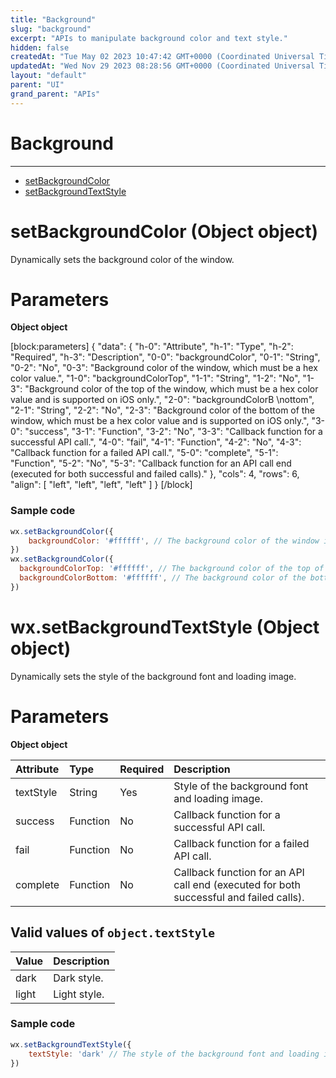 ```yaml
---
title: "Background"
slug: "background"
excerpt: "APIs to manipulate background color and text style."
hidden: false
createdAt: "Tue May 02 2023 10:47:42 GMT+0000 (Coordinated Universal Time)"
updatedAt: "Wed Nov 29 2023 08:28:56 GMT+0000 (Coordinated Universal Time)"
layout: "default"
parent: "UI"
grand_parent: "APIs"
---
```

# Background 
*** 
- [setBackgroundColor](doc:background#setbackgroundcolor-object-object)
- [setBackgroundTextStyle](doc:background#wxsetbackgroundtextstyle-object-object)

# setBackgroundColor (Object object)

Dynamically sets the background color of the window.

# Parameters

**Object object**

[block:parameters]
{
  "data": {
    "h-0": "Attribute",
    "h-1": "Type",
    "h-2": "Required",
    "h-3": "Description",
    "0-0": "backgroundColor",
    "0-1": "String",
    "0-2": "No",
    "0-3": "Background color of the window, which must be a hex color value.",
    "1-0": "backgroundColorTop",
    "1-1": "String",
    "1-2": "No",
    "1-3": "Background color of the top of the window, which must be a hex color value and is supported on iOS only.",
    "2-0": "backgroundColorB  \nottom",
    "2-1": "String",
    "2-2": "No",
    "2-3": "Background color of the bottom of the window, which must be a hex color value and is supported on iOS only.",
    "3-0": "success",
    "3-1": "Function",
    "3-2": "No",
    "3-3": "Callback function for a successful API call.",
    "4-0": "fail",
    "4-1": "Function",
    "4-2": "No",
    "4-3": "Callback function for a failed API call.",
    "5-0": "complete",
    "5-1": "Function",
    "5-2": "No",
    "5-3": "Callback function for an API call end (executed for both successful and failed calls)."
  },
  "cols": 4,
  "rows": 6,
  "align": [
    "left",
    "left",
    "left",
    "left"
  ]
}
[/block]


### Sample code

```javascript JavaScript
wx.setBackgroundColor({
	backgroundColor: '#ffffff', // The background color of the window is white.
})
wx.setBackgroundColor({
  backgroundColorTop: '#ffffff', // The background color of the top of the window is white.
  backgroundColorBottom: '#ffffff', // The background color of the bottom of the window is white.
})
```

# wx.setBackgroundTextStyle (Object object)

Dynamically sets the style of the background font and loading image.

# Parameters

**Object object**

| Attribute | Type     | Required | Description                                                                            |
| :-------- | :------- | :------- | :------------------------------------------------------------------------------------- |
| textStyle | String   | Yes      | Style of the background font and loading image.                                        |
| success   | Function | No       | Callback function for a successful API call.                                           |
| fail      | Function | No       | Callback function for a failed API call.                                               |
| complete  | Function | No       | Callback function for an API call end (executed for both successful and failed calls). |

## Valid values of `object.textStyle`

| Value | Description  |
| :---- | :----------- |
| dark  | Dark style.  |
| light | Light style. |

### Sample code

```javascript JavaScript
wx.setBackgroundTextStyle({
	textStyle: 'dark' // The style of the background font and loading image is `dark`.
})
```
